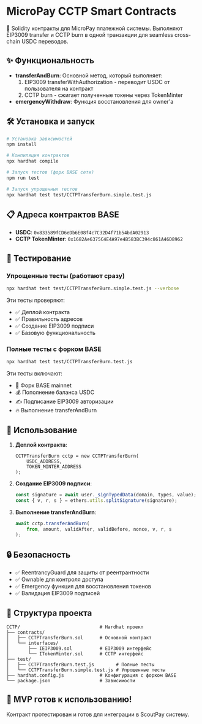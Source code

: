 # MicroPay CCTP Smart Contracts

🚀 Solidity контракты для MicroPay платежной системы. Выполняют EIP3009 transfer и CCTP burn в одной транзакции для seamless cross-chain USDC переводов.

## ✨ Функциональность

- **transferAndBurn**: Основной метод, который выполняет:
  1. EIP3009 transferWithAuthorization - переводит USDC от пользователя на контракт
  2. CCTP burn - сжигает полученные токены через TokenMinter
- **emergencyWithdraw**: Функция восстановления для owner'а

## 🛠 Установка и запуск

```bash
# Установка зависимостей
npm install

# Компиляция контрактов
npx hardhat compile

# Запуск тестов (форк BASE сети)
npm run test

# Запуск упрощенных тестов
npx hardhat test test/CCTPTransferBurn.simple.test.js
```

## 📋 Адреса контрактов BASE

- **USDC**: `0x833589fCD6eDb6E08f4c7C32D4f71b54bdA02913`
- **CCTP TokenMinter**: `0x1682Ae6375C4E4A97e4B583BC394c861A46D8962`

## 🧪 Тестирование

### Упрощенные тесты (работают сразу)
```bash
npx hardhat test test/CCTPTransferBurn.simple.test.js --verbose
```

Эти тесты проверяют:
- ✅ Деплой контракта
- ✅ Правильность адресов
- ✅ Создание EIP3009 подписи
- ✅ Базовую функциональность

### Полные тесты с форком BASE
```bash
npx hardhat test test/CCTPTransferBurn.test.js
```

Эти тесты включают:
- 🔄 Форк BASE mainnet
- 💰 Пополнение баланса USDC
- ✍️ Подписание EIP3009 авторизации
- 🔥 Выполнение transferAndBurn

## 🔧 Использование

1. **Деплой контракта**:
   ```solidity
   CCTPTransferBurn cctp = new CCTPTransferBurn(
       USDC_ADDRESS,
       TOKEN_MINTER_ADDRESS
   );
   ```

2. **Создание EIP3009 подписи**:
   ```javascript
   const signature = await user._signTypedData(domain, types, value);
   const { v, r, s } = ethers.utils.splitSignature(signature);
   ```

3. **Выполнение transferAndBurn**:
   ```javascript
   await cctp.transferAndBurn(
       from, amount, validAfter, validBefore, nonce, v, r, s
   );
   ```

## 🔒 Безопасность

- ✅ ReentrancyGuard для защиты от реентрантности
- ✅ Ownable для контроля доступа
- ✅ Emergency функция для восстановления токенов
- ✅ Валидация EIP3009 подписей

## 📁 Структура проекта

```
CCTP/                             # Hardhat проект
├── contracts/
│   ├── CCTPTransferBurn.sol      # Основной контракт
│   └── interfaces/
│       ├── IEIP3009.sol          # EIP3009 интерфейс
│       └── ITokenMinter.sol      # CCTP интерфейс
├── test/
│   ├── CCTPTransferBurn.test.js        # Полные тесты
│   └── CCTPTransferBurn.simple.test.js # Упрощенные тесты
├── hardhat.config.js             # Конфигурация с форком BASE
└── package.json                  # Зависимости
```

## 🎯 MVP готов к использованию!

Контракт протестирован и готов для интеграции в ScoutPay систему.
